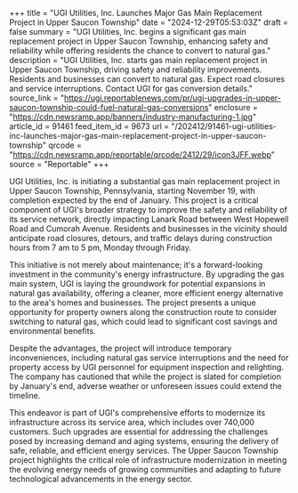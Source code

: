 +++
title = "UGI Utilities, Inc. Launches Major Gas Main Replacement Project in Upper Saucon Township"
date = "2024-12-29T05:53:03Z"
draft = false
summary = "UGI Utilities, Inc. begins a significant gas main replacement project in Upper Saucon Township, enhancing safety and reliability while offering residents the chance to convert to natural gas."
description = "UGI Utilities, Inc. starts gas main replacement project in Upper Saucon Township, driving safety and reliability improvements. Residents and businesses can convert to natural gas. Expect road closures and service interruptions. Contact UGI for gas conversion details."
source_link = "https://ugi.reportablenews.com/pr/ugi-upgrades-in-upper-saucon-township-could-fuel-natural-gas-conversions"
enclosure = "https://cdn.newsramp.app/banners/industry-manufacturing-1.jpg"
article_id = 91461
feed_item_id = 9673
url = "/202412/91461-ugi-utilities-inc-launches-major-gas-main-replacement-project-in-upper-saucon-township"
qrcode = "https://cdn.newsramp.app/reportable/qrcode/2412/29/icon3JFF.webp"
source = "Reportable"
+++

<p>UGI Utilities, Inc. is initiating a substantial gas main replacement project in Upper Saucon Township, Pennsylvania, starting November 19, with completion expected by the end of January. This project is a critical component of UGI's broader strategy to improve the safety and reliability of its service network, directly impacting Lanark Road between West Hopewell Road and Cumorah Avenue. Residents and businesses in the vicinity should anticipate road closures, detours, and traffic delays during construction hours from 7 am to 5 pm, Monday through Friday.</p><p>This initiative is not merely about maintenance; it's a forward-looking investment in the community's energy infrastructure. By upgrading the gas main system, UGI is laying the groundwork for potential expansions in natural gas availability, offering a cleaner, more efficient energy alternative to the area's homes and businesses. The project presents a unique opportunity for property owners along the construction route to consider switching to natural gas, which could lead to significant cost savings and environmental benefits.</p><p>Despite the advantages, the project will introduce temporary inconveniences, including natural gas service interruptions and the need for property access by UGI personnel for equipment inspection and relighting. The company has cautioned that while the project is slated for completion by January's end, adverse weather or unforeseen issues could extend the timeline.</p><p>This endeavor is part of UGI's comprehensive efforts to modernize its infrastructure across its service area, which includes over 740,000 customers. Such upgrades are essential for addressing the challenges posed by increasing demand and aging systems, ensuring the delivery of safe, reliable, and efficient energy services. The Upper Saucon Township project highlights the critical role of infrastructure modernization in meeting the evolving energy needs of growing communities and adapting to future technological advancements in the energy sector.</p>